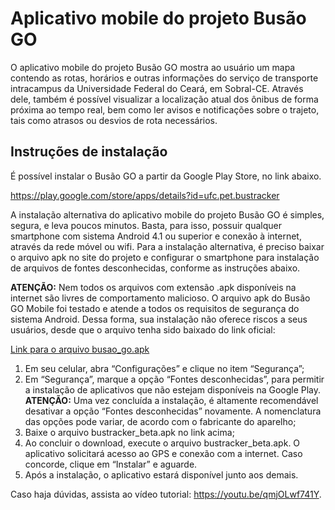 # Aplicativo mobile do projeto Busão GO

O aplicativo mobile do projeto Busão GO mostra ao usuário um mapa contendo as rotas, horários e outras informações do serviço de transporte intracampus da Universidade Federal do Ceará, em Sobral-CE. Através dele, também é possível visualizar a localização atual dos ônibus de forma próxima ao tempo real, bem como ler avisos e notificações sobre o trajeto, tais como atrasos ou desvios de rota necessários.

## Instruções de instalação
É possível instalar o Busão GO a partir da Google Play Store, no link abaixo.

https://play.google.com/store/apps/details?id=ufc.pet.bustracker

A instalação alternativa do aplicativo mobile do projeto Busão GO é simples, segura, e leva poucos minutos. Basta, para isso, possuir qualquer smartphone com sistema Android 4.1 ou superior e conexão à internet, através da rede móvel ou wifi. Para a instalação alternativa, é preciso baixar o arquivo apk no site do projeto e configurar o smartphone para instalação de arquivos de fontes desconhecidas, conforme as instruções abaixo.

**ATENÇÃO:** Nem todos os arquivos com extensão .apk disponíveis na internet são livres de comportamento malicioso. O arquivo apk do Busão GO Mobile foi testado e atende a todos os requisitos de segurança do sistema Android. Dessa forma, sua instalação não oferece riscos a seus usuários, desde que o arquivo tenha sido baixado do link oficial:

[Link para o arquivo busao_go.apk](https://github.com/PET-EC-Sobral/BusTrackerMobile/release/busaoGO.apk)

1. Em seu celular, abra “Configurações” e clique no item “Segurança”;
2. Em “Segurança”, marque a opção “Fontes desconhecidas”, para permitir a instalação de aplicativos que não estejam disponíveis na Google Play. **ATENÇÃO:** Uma vez concluída a instalação, é altamente recomendável desativar a opção “Fontes desconhecidas” novamente. A nomenclatura das opções pode variar, de acordo com o fabricante do aparelho;
3. Baixe o arquivo bustracker_beta.apk no link acima;
4. Ao concluir o download, execute o arquivo bustracker_beta.apk. O aplicativo solicitará acesso ao GPS e conexão com a internet. Caso concorde, clique em “Instalar” e aguarde.
5. Após a instalação, o aplicativo estará disponível junto aos demais.

Caso haja dúvidas, assista ao vídeo tutorial: https://youtu.be/qmjOLwf741Y.
